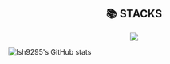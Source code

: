 <div align=center><h2>📚 STACKS</h2></div>

<div align=center>
    <img src="https://img.shields.io/badge/java-007396?style=for-the-badge&logo=java&logoColor=white"> 
</div>

![lsh9295's GitHub stats](https://github-readme-stats.vercel.app/api?username=lsh9295&show_icons=true&theme=radical)
